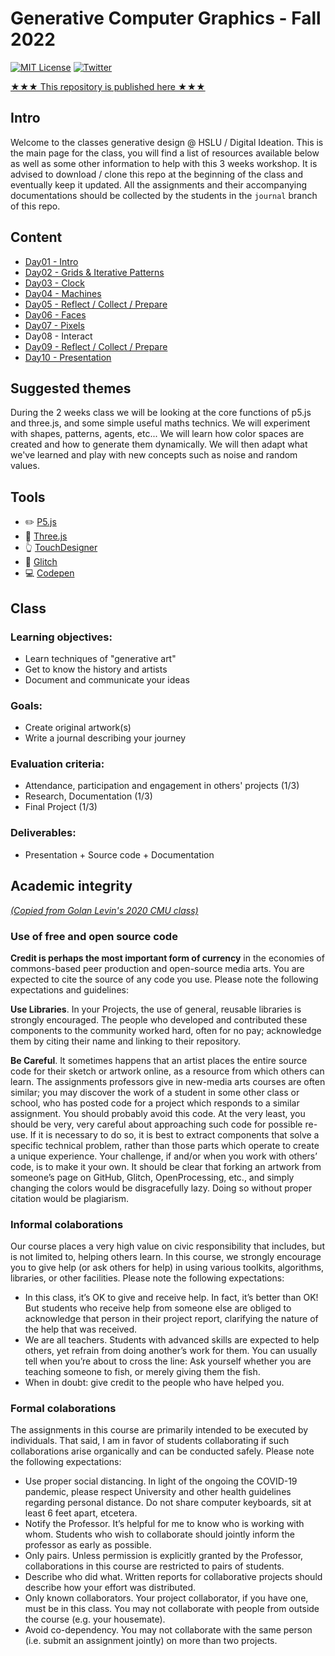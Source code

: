 # Generative Computer Graphics - Fall 2022

[![MIT License](https://img.shields.io/badge/license-MIT-blue.svg)](http://opensource.org/licenses/MIT)
[![Twitter](https://img.shields.io/twitter/url/https/github.com/webslides/webslides.svg?style=social)](https://twitter.com/digideation)

[★★★ This repository is published here ★★★](https://digitalideation.github.io/gencg_h2201/)

## Intro

Welcome to the classes generative design @ HSLU / Digital Ideation. This is the main page for the class, you will find a list of resources available below as well as some other information to help with this 3 weeks workshop. It is advised to download / clone this repo at the beginning of the class and eventually keep it updated. All the assignments and their accompanying documentations should be collected by the students in the `journal` branch of this repo.


## Content

- [Day01 - Intro](notes/day01)
- [Day02 - Grids & Iterative Patterns](notes/day02)
- [Day03 - Clock](notes/day03)
- [Day04 - Machines](notes/day04)
- [Day05 - Reflect / Collect / Prepare](notes/day05/)
- [Day06 - Faces](notes/day06)
- [Day07 - Pixels](notes/day07)
- Day08 - Interact
- [Day09 - Reflect / Collect / Prepare](notes/day09/)
- [Day10 - Presentation](notes/day09)


## Suggested themes

During the 2 weeks class we will be looking at the core functions of p5.js and three.js, and some simple useful maths technics. We will experiment with shapes, patterns, agents, etc... We will learn how color spaces are created and how to generate them dynamically. We will then adapt what we've learned and play with new concepts such as noise and random values.


## Tools

- :pencil2: [P5.js](https://p5js.org/)
- :red_circle: [Three.js](https://threejs.org/)
- :point_up_2: [TouchDesigner](https://derivative.ca/)
- :flags: [Glitch](https://glitch.com/)
- :computer: [Codepen](https://codepen.io/)


## Class

### Learning objectives:

* Learn techniques of "generative art"
* Get to know the history and artists
* Document and communicate your ideas

### Goals:

* Create original artwork(s)
* Write a journal describing your journey 

### Evaluation criteria:

* Attendance, participation and engagement in others' projects (1/3)
* Research, Documentation (1/3)
* Final Project (1/3)

### Deliverables:

* Presentation + Source code + Documentation

## Academic integrity

[_(Copied from Golan Levin's 2020 CMU class)_](https://courses.ideate.cmu.edu/60-212/f2020/syllabus/academic-integrity/)

### Use of free and open source code

__Credit is perhaps the most important form of currency__ in the economies of commons-based peer production and open-source media arts. You are expected to cite the source of any code you use. Please note the following expectations and guidelines:

__Use Libraries__. In your Projects, the use of general, reusable libraries is strongly encouraged. The people who developed and contributed these components to the community worked hard, often for no pay; acknowledge them by citing their name and linking to their repository.

__Be Careful__. It sometimes happens that an artist places the entire source code for their sketch or artwork online, as a resource from which others can learn. The assignments professors give in new-media arts courses are often similar; you may discover the work of a student in some other class or school, who has posted code for a project which responds to a similar assignment. You should probably avoid this code. At the very least, you should be very, very careful about approaching such code for possible re-use. If it is necessary to do so, it is best to extract components that solve a specific technical problem, rather than those parts which operate to create a unique experience. Your challenge, if and/or when you work with others’ code, is to make it your own. It should be clear that forking an artwork from someone’s page on GitHub, Glitch, OpenProcessing, etc., and simply changing the colors would be disgracefully lazy. Doing so without proper citation would be plagiarism.

### Informal colaborations

Our course places a very high value on civic responsibility that includes, but is not limited to, helping others learn. In this course, we strongly encourage you to give help (or ask others for help) in using various toolkits, algorithms, libraries, or other facilities. Please note the following expectations:

* In this class, it’s OK to give and receive help. In fact, it’s better than OK! But students who receive help from someone else are obliged to acknowledge that person in their project report, clarifying the nature of the help that was received.
* We are all teachers. Students with advanced skills are expected to help others, yet refrain from doing another’s work for them. You can usually tell when you’re about to cross the line: Ask yourself whether you are teaching someone to fish, or merely giving them the fish.
* When in doubt: give credit to the people who have helped you.

### Formal colaborations

The assignments in this course are primarily intended to be executed by individuals. That said, I am in favor of students collaborating if such collaborations arise organically and can be conducted safely. Please note the following expectations:

* Use proper social distancing. In light of the ongoing the COVID-19 pandemic, please respect University and other health guidelines regarding personal distance. Do not share computer keyboards, sit at least 6 feet apart, etcetera.
* Notify the Professor. It’s helpful for me to know who is working with whom. Students who wish to collaborate should jointly inform the professor as early as possible.
* Only pairs. Unless permission is explicitly granted by the Professor, collaborations in this course are restricted to pairs of students.
* Describe who did what. Written reports for collaborative projects should describe how your effort was distributed.
* Only known collaborators. Your project collaborator, if you have one, must be in this class. You may not collaborate with people from outside the course (e.g. your housemate).
* Avoid co-dependency. You may not collaborate with the same person (i.e. submit an assignment jointly) on more than two projects.
